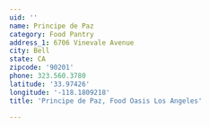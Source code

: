 ```yaml
---
uid: ''
name: Principe de Paz
category: Food Pantry
address_1: 6706 Vinevale Avenue
city: Bell
state: CA
zipcode: '90201'
phone: 323.560.3780
latitude: '33.97426'
longitude: '-118.1809218'
title: 'Principe de Paz, Food Oasis Los Angeles'

---
```

